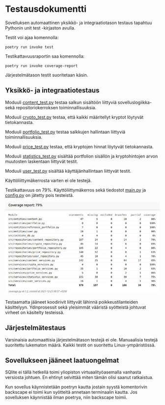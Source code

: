 # Testausdokumentti
Sovelluksen automaattinen yksikkö- ja integraatiotason testaus tapahtuu Pythonin unit test -kirjaston avulla. 

Testit voi ajaa komennolla:
```
poetry run invoke test
```

Testikattavuusraportin saa komennolla:
```
poetry run invoke coverage-report
```

Järjestelmätason testit suoritetaan käsin.

## Yksikkö- ja integraatiotestaus

Moduuli [content_test.py](
https://github.com/ramipiik/ot-harjoitustyo/blob/main/src/tests/content_test.py) testaa salkun sisältöön liittyviä sovelluslogiikka- sekä repositoriokerroksen toiminnallisuuksia. 

Moduuli [crypto_test.py](https://github.com/ramipiik/ot-harjoitustyo/blob/main/src/tests/crypto_test.py) testaa, että kaikki määritellyt kryptot löytyvät tietokannasta. 

Moduuli [portfolio_test.py](https://github.com/ramipiik/ot-harjoitustyo/blob/main/src/tests/portfolio_test.py) testaa salkkujen hallintaan liittyviä toiminnallisuuksia.

Moduuli [price_test.py](https://github.com/ramipiik/ot-harjoitustyo/blob/main/src/tests/price_test.py) testaa, että kryptojen hinnat löytyvät tietokannasta.

Moduuli [statistics_test.py](https://github.com/ramipiik/ot-harjoitustyo/blob/main/src/tests/statistics_test.py) sisältää portfolion sisällön ja kryptohintojen arvon muutosten laskentaan liittyvät testit.

Moduuli [user_test.py](https://github.com/ramipiik/ot-harjoitustyo/blob/main/src/tests/user_test.py) sisältää käyttäjänhallintaan liittyvät testit.

Käyttöliittymäkerrosta varten ei ole testejä.

Testikattavuus on 79%. Käyttöliittymäkerros sekä tiedostot [main.py](https://github.com/ramipiik/ot-harjoitustyo/blob/main/src/main.py) ja [config.py](https://github.com/ramipiik/ot-harjoitustyo/blob/main/src/config.py) on jätetty pois testeistä.  

![Test coverage](https://github.com/ramipiik/ot-harjoitustyo/blob/main/dokumentaatio/kuvat/Test-coverage.png)  
  
Testaamatta jääneet koodirivit liittyvät lähinnä poikkeustilanteiden käsittelyyn. Ydinprosessit sekä yleisimmät vääristä syötteistä johtuvat virheet on käsitelty testeissä.

## Järjestelmätestaus
Varsinaisia automaattisia järjestelmätason testejä ei ole. Manuaalisia testejä suoritettu lukematon määrä. Kaikki testit on suoritettu Linux-ympäristössä.

## Sovellukseen jääneet laatuongelmat
SQlite ei tällä hetkellä toimi yliopiston virtuaalityöasemalla vanhasta versiosta johtuen. En ehtinyt selvittää miten tämän olisi saanut ratkaistua.  

Kun sovellus käynnistetään poetryn kautta jostain syystä komentorivin backscape ei toimi kun syötteitä annetaan terminaalin kautta. Jos sovelluksen käynnistää ilman poetrya, niin backscape toimii.

